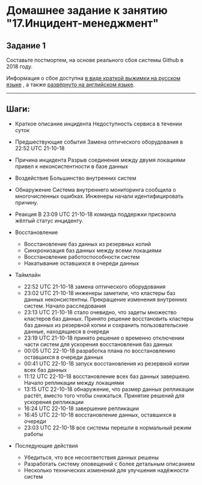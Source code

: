 # Домашнее задание к занятию "17.Инцидент-менеджмент"

## Задание 1

Составьте постмортем, на основе реального сбоя системы Github в 2018 году.

Информация о сбое доступна [в виде краткой выжимки на русском языке](https://habr.com/ru/post/427301/) , а
также [развёрнуто на английском языке](https://github.blog/2018-10-30-oct21-post-incident-analysis/).


---

## Шаги:

- Краткое описание инцидента
Недоступность сервиса в течении суток

- Предшествующие события
Замена оптического оборудования в 22:52 UTC 21-10-18

- Причина инцидента
Разрыв соединения между двумя локациями привел к неконсистентности в базе данных

- Воздействие
Большинство внутренних систем

- Обнаружение
Система внутреннего мониторинга сообщила о многочисленных ошибках. Инженеры начали идентифицировать причину.

- Реакция
В 23:09 UTC 21-10-18 команда поддержки присвоила жёлтый статус инциденту.

- Восстановление
    - Восстановление баз данных из резервных копий
    - Синхронизация баз данных между всеми локациями
    - Восстановление работоспособности систем
    - Накатывание оставшихся в очереди данных 

- Таймлайн
    - 22:52 UTC 21-10-18 замена оптического оборудования
    - 23:02 UTC 21-10-18 инженеры заметили, что кластеры баз данных неконсистентны. Прекращение изменения внутренних систем. Начало расследования
    - 23:13 UTC 21-10-18 стало очевидно, что задеты множество кластеров баз данных. Принято решение восстановить кластеры баз данных из резервной копии и сохранить пользовательские данные, находящиеся в очереди
    - 23:19 UTC 21-10-18 принято решение о временно отключении части систем для ускорения восстановления баз данных
    - 00:05 UTC 22-10-18 разработка плана по восстановлению оставшихся в очереди данных
    - 00:41 UTC 22-10-18 запуск восстановления из резервной копии всех баз данных
    - 11:12 UTC 22-10-18 восстановление всех баз данных завершено. Начало репликации между локациями
    - 13:15 UTC 22-10-18 обнаружение, что размер данных репликации растёт, вместо того чтобы снижаться. Принятие решений для ускорения репликации
    - 16:24 UTC 22-10-18 завершение репликации
    - 16:45 UTC 22-10-18 восстановление данных, оставшихся в очереди
    - 23:03 UTC 22-10-18 все системы перешли в нормальный режим работы

- Последующие действия
    - Убедиться, что все несоответствия данных решены
    - Разработать систему оповещений с более детальным описанием
    - Несколько технических изменений для улучшения надёжности систем


